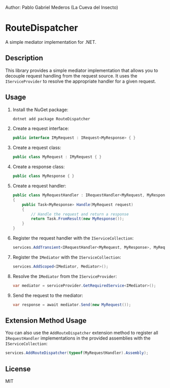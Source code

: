 Author: Pablo Gabriel Mederos (La Cueva del Insecto)

# RouteDispatcher

A simple mediator implementation for .NET.

## Description

This library provides a simple mediator implementation that allows you to decouple request handling from the request source. It uses the `IServiceProvider` to resolve the appropriate handler for a given request.

## Usage

1.  Install the NuGet package:

    ```bash
    dotnet add package RouteDispatcher
    ```

2.  Create a request interface:

    ```csharp
    public interface IMyRequest : IRequest<MyResponse> { }
    ```

3.  Create a request class:

    ```csharp
    public class MyRequest : IMyRequest { }
    ```

4.  Create a response class:

    ```csharp
    public class MyResponse { }
    ```

5.  Create a request handler:

    ```csharp
    public class MyRequestHandler : IRequestHandler<MyRequest, MyResponse>
    {
        public Task<MyResponse> Handle(MyRequest request)
        {
            // Handle the request and return a response
            return Task.FromResult(new MyResponse());
        }
    }
    ```

6.  Register the request handler with the `IServiceCollection`:

    ```csharp
    services.AddTransient<IRequestHandler<MyRequest, MyResponse>, MyRequestHandler>();
    ```

7.  Register the `IMediator` with the `IServiceCollection`:

    ```csharp
    services.AddScoped<IMediator, Mediator>();
    ```

8.  Resolve the `IMediator` from the `IServiceProvider`:

    ```csharp
    var mediator = serviceProvider.GetRequiredService<IMediator>();
    ```

9.  Send the request to the mediator:

    ```csharp
    var response = await mediator.Send(new MyRequest());
    ```

## Extension Method Usage

You can also use the `AddRouteDispatcher` extension method to register all `IRequestHandler` implementations in the provided assemblies with the `IServiceCollection`:

```csharp
services.AddRouteDispatcher(typeof(MyRequestHandler).Assembly);
```

## License

MIT